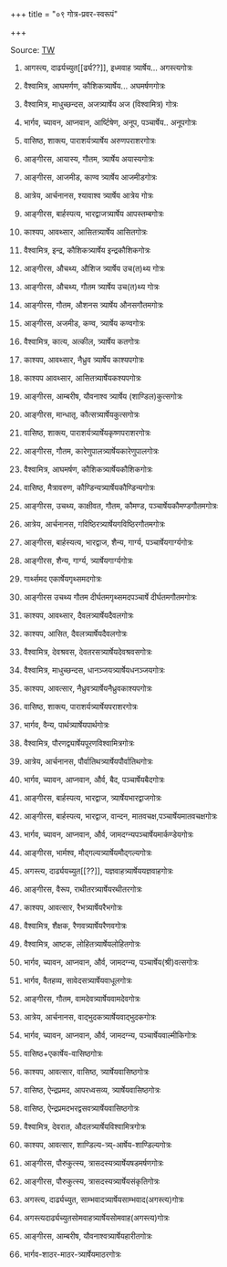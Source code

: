 +++
title = "०९ गोत्र-प्रवर-स्वरूपं"

+++

Source: [TW](https://archive.org/details/apastambiya-purvaprayoga-ghanapathi-vaduvur-veeravalli-srinivasadesikacharya/page/n207/mode/1up?q=atonement)




1. आगस्त्य, दाढर्यच्युत[[र्ढ्य??]], इध्मवाह त्र्यार्षेय... अगस्त्यगोत्रः  
2. वैश्वामित्र, आघमर्णण, कौशिकत्र्यार्षेय... अघमर्षणगोत्रः  
3. वैश्वामित्र, माधुच्छन्दस, अजत्र्यार्षेय अज (विश्वामित्र) गोत्रः  
4. भार्गव, च्यावन, आप्नवान, आर्ष्टिषेण, अनूप, पञ्चार्षेय.. अनूपगोत्रः  
5. वासिष्ठ, शाक्त्य, पाराशर्यत्र्यार्षेय अरुणपराशरगोत्रः  
6. आङ्गीरस, आयास्य, गौतम, त्र्यार्षेय अयास्यगोत्रः  
7. आङ्गीरस, आजमीड, काण्व त्र्यार्षेय आजमीडगोत्रः  
8. आत्रेय, आर्चनानस, श्यावाश्व त्र्यार्षेय आत्रेय गोत्रः  
9. आङ्गीरस, बार्हस्पत्य, भारद्वाजत्र्यार्षेय आपस्तम्बगोत्रः  
10. काश्यप, आवथ्सार, आसितत्र्यार्षेय आसितगोत्रः  
11. वैश्वामित्र, इन्द्र, कौशिकत्र्यार्षेय इन्द्रकौशिकगोत्रः  
12. आङ्गीरस, औचथ्य, औशिज त्र्यार्षेय उच(त)थ्य गोत्रः  
13. आङ्गीरस, औचथ्य, गौतम त्र्यार्षेय उच(त)थ्य गोत्रः  
14. आङ्गीरस, गौतम, औशनस त्र्यार्षेय औनसगौतमगोत्रः  
15. आङ्गीरस, अजमीड, कण्व, त्र्यार्षेय कण्वगोत्रः  
16. वैश्वामित्र, कात्य, अत्कील, त्र्यार्षेय कतगोत्रः  
17. काश्यप, आवथ्सार, नैध्रुव त्र्यार्षेय काश्यपगोत्रः  
18. काश्यप आवथ्सार, आसितत्र्यार्षेयकश्यपगोत्रः  

19. आङ्गीरस, आम्बरीष, यौवनाश्व त्र्यार्षेय (शाण्डिल)कुत्सगोत्रः  
20. आङ्गीरस, मान्धातृ, कौत्सत्र्यार्षेयकुत्सगोत्रः  
21. वासिष्ठ, शाक्त्य, पाराशर्यत्र्यार्षेयकृष्णपराशरगोत्रः  
22. आङ्गीरस, गौतम, कारेणुपालत्र्यार्षेयकारेणुपालगोत्रः  
23. वैश्वामित्र, आघमर्षण, कौशिकत्र्यार्षेयकौशिकगोत्रः  
24. वासिष्ठ, मैत्रावरुण, कौण्डिन्यत्र्यार्षेयकौण्डिन्यगोत्रः  
25. आङ्गीरस, उचथ्य, काक्षीवत, गौतम, कौमण्ड, पञ्चार्षेयकौमण्डगौतमगोत्रः  
26. आत्रेय, आर्चनानस, गविष्ठिरत्र्यार्षेयगविष्ठिरगौतमगोत्रः  
27. आङ्गीरस, बार्हस्यत्य, भारद्वाज, शैन्य, गार्ग्य, पञ्चार्षेयगार्ग्यगोत्रः  
28. आङ्गीरस, शैन्य, गार्ग्य, त्र्यार्षेयगार्ग्यगोत्रः  
29. गार्थ्समद एकार्षेयगृथ्समदगोत्रः  
30. आङ्गीरस उचथ्य गौतम दीर्घतमगृथ्समदपञ्चार्षे दीर्घतमगौतमगोत्रः  
31. काश्यप, आवथ्सार, दैवलत्र्यार्षेयदैवलगोत्रः  
32. काश्यप, आसित, दैवलत्र्यार्षेयदैवलगोत्रः  
33. वैश्वामित्र, देवश्रवस, देवतरसत्र्यार्षेयदेवश्रवसगोत्रः  
34. वैश्वामित्र, माधुच्छन्दस, धानञ्जयत्र्यार्षेयधनञ्जयगोत्रः  
35. काश्यप, आवत्सार, नैध्रुवत्र्यार्षेयनैध्रुवकाश्यपगोत्रः  
36. वासिष्ठ, शाक्त्य, पाराशर्यत्र्यार्षेयपराशरगोत्रः

37. भार्गव, वैन्य, पार्थत्र्यार्षेयपार्थगोत्रः  
38. वैश्वामित्र, पौरणद्व्यार्षेयपूरणविश्वामित्रगोत्रः  
39. आत्रेय, आर्चनानस, पौर्वातिथत्र्यार्षेयपौर्वातिथगोत्रः  
40. भार्गव, च्यावन, आप्नवान, और्व, बैद, पञ्चार्षेयबैदगोत्रः  
41. आङ्गीरस, बार्हस्पत्य, भारद्वाज, त्र्यार्षेयभारद्वाजगोत्रः  
42. आङ्गीरस, बार्हस्पत्य, भारद्वाज, वान्दन, मातवचक्ष,पञ्चार्षेयमातवचक्षगोत्रः  
43. भार्गव, च्यावन, आप्नवान, और्व, जामदग्न्यपञ्चार्षेयमार्कण्डेयगोत्रः  
44. आङ्गीरस, भार्मश्व, मौद्गल्यत्र्यार्षेयमौद्गल्यगोत्रः  
45. अगस्त्य, दार्ढ्ययच्युत[[??]], यज्ञवाहत्र्यार्षेययज्ञवाहगोत्रः  
46. आङ्गीरस, वैरूप, राथीतरत्र्यार्षेयरथीतरगोत्रः  
47. काश्यप, आवत्सार, रैभत्र्यार्षेयरैभगोत्रः  
48. वैश्वामित्र, शैक्षक, रैणवत्र्यार्षेयरैणवगोत्रः  
49. वैश्वामित्र, आष्टक, लोहितत्र्यार्षेयलोहितगोत्रः  
50. भार्गव, च्यावन, आप्नवान, और्व, जामदग्न्य, पञ्चार्षेय(श्री)वत्सगोत्रः  
51. भार्गव, वैतहव्य, सावेदसत्र्यार्षेयवाधूलगोत्रः  
52. आङ्गीरस, गौतम, वामदेवत्र्यार्षेयवामदेवगोत्रः  
53. आत्रेय, आर्चनानस, वाद्भुदकत्र्यार्षेयवाद्भुदकगोत्रः

54. भार्गव, च्यावन, आप्नवान, और्व, जामदग्न्य, पञ्चार्षेयवाल्मीकिगोत्रः  
55. वासिष्ठ+एकार्षेय-वासिष्ठगोत्रः  
56. काश्यप, आवत्सार, वासिष्ठ, त्र्यार्षेयवासिष्ठगोत्रः  
57. वासिष्ठ, ऐन्द्रप्रमद, आपरध्वसव्य, त्र्यार्षेयवासिष्ठगोत्रः  
58. वासिष्ठ, ऐन्द्रप्रमदभरद्वसवत्र्यार्षेयवासिष्ठगोत्रः  
59. वैश्वामित्र, देवरात, औदलत्र्यार्षेयविश्वामित्रगोत्रः  
60. काश्यप, आवत्सार, शाण्डिल्य-त्र्य्-आर्षेय-शाण्डिल्यगोत्रः  
61. आङ्गीरस, पौरुकुत्स्य, त्रासदस्यत्र्यार्षेयषडमर्षणगोत्रः  
62. आङ्गीरस, पौरुकुत्स्य, त्रासदस्यत्र्यार्षेयसंकृतिगोत्रः  
63. अगस्त्य, दार्ढ्यच्युत, साम्भवादत्र्यार्षेयसाम्भवाद(अगस्त्य)गोत्रः  
64. अगस्त्यदार्ढ्यच्युतसोमवाहत्र्यार्षेयसोमवाह(अगस्त्य)गोत्रः  
65. आङ्गीरस, आम्बरीष, यौवनाश्वत्र्यार्षेयहारीतगोत्रः
66. भार्गव-शाठर-माठर-त्र्यार्षेयमाठरगोत्रः


